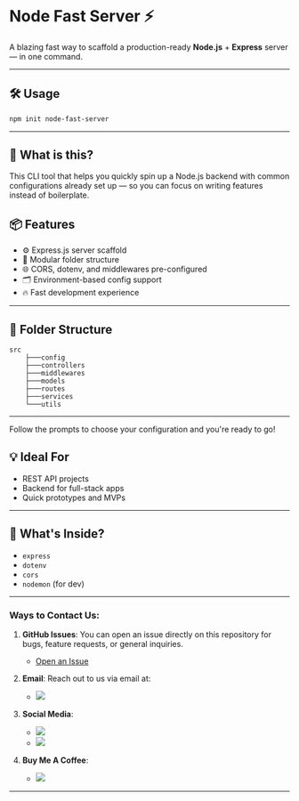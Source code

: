 # Node Fast Server ⚡

A blazing fast way to scaffold a production-ready **Node.js** + **Express** server — in one command.

---

## 🛠️ Usage

```bash
npm init node-fast-server
```
---

## 🚀 What is this?

This CLI tool that helps you quickly spin up a Node.js backend with common configurations already set up — so you can focus on writing features instead of boilerplate.

## 📦 Features

- ⚙️ Express.js server scaffold
- 🧩 Modular folder structure
- 🌐 CORS, dotenv, and middlewares pre-configured
- 🗂️ Environment-based config support
- 🔥 Fast development experience

---

## 📂 Folder Structure
```
src
    ├───config
    ├───controllers
    ├───middlewares
    ├───models
    ├───routes
    ├───services
    └───utils
```
---

Follow the prompts to choose your configuration and you're ready to go!

## 💡 Ideal For

- REST API projects
- Backend for full-stack apps
- Quick prototypes and MVPs

---

## 🧪 What's Inside?

- `express`
- `dotenv`
- `cors`
- `nodemon` (for dev)
---

### Ways to Contact Us:

1. **GitHub Issues**: You can open an issue directly on this repository for bugs, feature requests, or general inquiries.
   - [Open an Issue](https://github.com/satendra03/node-fast-server/issues)

2. **Email**: Reach out to us via email at:
   - <a href="mailto:satendrakumarparteti.work@gmail.com"><img src="https://img.shields.io/badge/Gmail-D14836?style=for-the-badge&logo=gmail&logoColor=white"/> </a>

3. **Social Media**:
   - <a href="https://instagram.com/_satendra_03"><img src="https://img.shields.io/badge/Instagram-E4405F?style=for-the-badge&logo=instagram&logoColor=white"/> </a>
   - <a href="https://linkedin.com/in/connect-satendra"><img src="https://img.shields.io/badge/LinkedIn-0077B5?style=for-the-badge&logo=linkedin&logoColor=white"/> </a>
4. **Buy Me A Coffee**:
   - <a href="https://buymeacoffee.com/satendra03" target="_blank"><img src="https://img.shields.io/badge/Buy%20Me%20A%20Coffee-FFDD00.svg?style=for-the-badge&logo=Buy-Me-A-Coffee&logoColor=black"></a>
---
